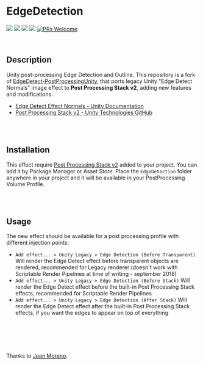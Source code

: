 EdgeDetection
===
[![](https://img.shields.io/github/release/AGM-GR/EdgeDetection.svg?label=latest%20version)](https://github.com/AGM-GR/EdgeDetection/releases)
[![](https://img.shields.io/github/release-date/AGM-GR/EdgeDetection.svg)](https://github.com/AGM-GR/EdgeDetection/releases)
![](https://img.shields.io/badge/unity-5.6.1%2B-green.svg)
[![](https://img.shields.io/github/license/AGM-GR/EdgeDetection.svg)](https://github.com/AGM-GR/EdgeDetection/blob/master/LICENSE.txt)
[![PRs Welcome](https://img.shields.io/badge/PRs-welcome-orange.svg)](http://makeapullrequest.com)

<br>

## Description

Unity post-processing Edge Detection and Outline.
This repository is a fork of [EdgeDetect-PostProcessingUnity](https://github.com/jean-moreno/EdgeDetect-PostProcessingUnity), that ports legacy Unity "Edge Detect Normals" image effect to **Post Processing Stack v2**, adding new features and modifications.

- [Edge Detect Effect Normals - Unity Documentation](https://docs.unity3d.com/550/Documentation/Manual/script-EdgeDetectEffectNormals.html)
- [Post Processing Stack v2 - Unity Technologies GitHub](https://github.com/Unity-Technologies/PostProcessing/tree/v2)

<br><br>

## Installation

This effect require [Post Processing Stack v2](https://github.com/Unity-Technologies/PostProcessing/tree/v2) added to your project. You can add it by Package Manager or Asset Store.
Place the `EdgeDetection` folder anywhere in your project and it will be available in your PostProcessing Volume Profile.

<br><br>

## Usage

The new effect should be available for a post processing profile with different injection points:

- `Add effect... > Unity Legacy > Edge Detection (Before Transparent)`
Will render the Edge Detect effect before transparent objects are rendered, recommended for Legacy renderer (doesn't work with Scriptable Render Pipelines at time of writing - september 2018)
- `Add effect... > Unity Legacy > Edge Detection (Before Stack)`
Will render the Edge Detect effect before the built-in Post Processing Stack effects, recommended for Scriptable Render Pipelines
- `Add effect... > Unity Legacy > Edge Detection (After Stack)`
Will render the Edge Detect effect after the built-in Post Processing Stack effects, if you want the edges to appear on top of everything

<br><br><br><br>

Thanks to [Jean Moreno](https://github.com/jean-moreno).
